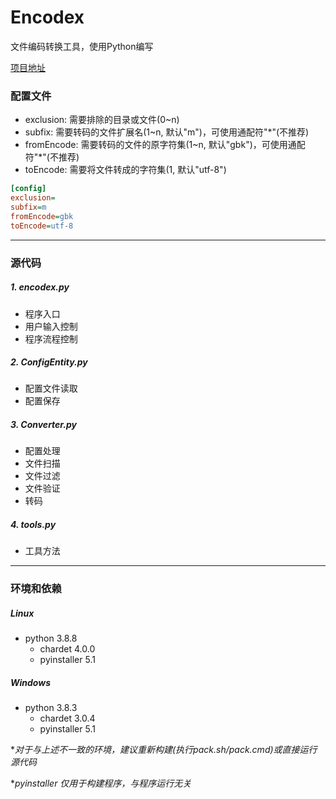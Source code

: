 # Encodex

文件编码转换工具，使用Python编写

[项目地址](https://github.com/victor2025/encodex-python)

### 配置文件
- exclusion: 需要排除的目录或文件(0~n)
- subfix: 需要转码的文件扩展名(1~n, 默认"m")，可使用通配符"*"(不推荐)
- fromEncode: 需要转码的文件的原字符集(1~n, 默认"gbk")，可使用通配符"*"(不推荐)
- toEncode: 需要将文件转成的字符集(1, 默认"utf-8")

````ini
[config]
exclusion=
subfix=m
fromEncode=gbk
toEncode=utf-8
````
---
### 源代码
##### 1. encodex.py

- 程序入口
- 用户输入控制
- 程序流程控制
  
##### 2. ConfigEntity.py
- 配置文件读取
- 配置保存
  
##### 3. Converter.py
- 配置处理
- 文件扫描
- 文件过滤
- 文件验证
- 转码
  
##### 4. tools.py
- 工具方法

---
### 环境和依赖
##### Linux
- python 3.8.8
  - chardet 4.0.0
  - pyinstaller 5.1

##### Windows
- python 3.8.3
  - chardet 3.0.4
  - pyinstaller 5.1

**对于与上述不一致的环境，建议重新构建(执行pack.sh/pack.cmd)或直接运行源代码*

**pyinstaller 仅用于构建程序，与程序运行无关*